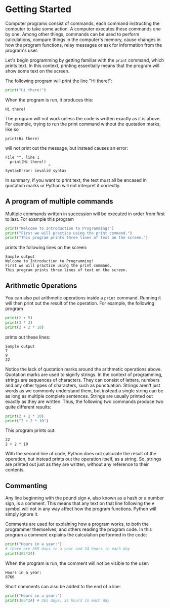 # Getting Started

Computer programs consist of commands, each command instructing the computer to take some action. A computer executes these commands one by one. Among other things, commands can be used to perform calculations, compare things in the computer's memory, cause changes in how the program functions, relay messages or ask for information from the program's user.

Let's begin programming by getting familiar with the `print` command, which prints text. In this context, printing essentially means that the program will show some text on the screen.

The following program will print the line "Hi there!":

```py
print("Hi there!")
```

When the program is run, it produces this:

```
Hi there!
```

The program will not work unless the code is written exactly as it is above. For example, trying to run the print command without the quotation marks, like so

```
print(Hi there)
```

will not print out the message, but instead causes an error:

```
File "", line 1
  print(Hi there!)
                   ^
SyntaxError: invalid syntax
```

In summary, if you want to print text, the text must all be encased in quotation marks or Python will not interpret it correctly.

## A program of multiple commands

Multiple commands written in succession will be executed in order from first to last. For example this program

```py
print("Welcome to Introduction to Programming!")
print("First we will practice using the print command.")
print("This program prints three lines of text on the screen.")
```

prints the following lines on the screen:

```
Sample output
Welcome to Introduction to Programming!
First we will practice using the print command.
This program prints three lines of text on the screen.
```

## Arithmetic Operations

You can also put arithmetic operations inside a `print` command. Running it will then print out the result of the operation. For example, the following program

```py
print(2 + 5)
print(3 * 3)
print(2 + 2 * 10)
```

prints out these lines:

```
Sample output
7
9
22
```

Notice the lack of quotation marks around the arithmetic operations above. Quotation marks are used to signify strings. In the context of programming, strings are sequences of characters. They can consist of letters, numbers and any other types of characters, such as punctuation. Strings aren't just words as we commonly understand them, but instead a single string can be as long as multiple complete sentences. Strings are usually printed out exactly as they are written. Thus, the following two commands produce two quite different results:

```py
print(2 + 2 * 10)
print("2 + 2 * 10")
```

This program prints out:

```
22
2 + 2 * 10
```

With the second line of code, Python does not calculate the result of the operation, but instead prints out the operation itself, as a string. So, strings are printed out just as they are written, without any reference to their contents.

## Commenting

Any line beginning with the pound sign `#`, also known as a hash or a number sign, is a comment. This means that any text on that line following the `#` symbol will not in any way affect how the program functions. Python will simply ignore it.

Comments are used for explaining how a program works, to both the programmer themselves, and others reading the program code. In this program a comment explains the calculation performed in the code:

```py
print("Hours in a year:")
# there are 365 days in a year and 24 hours in each day
print(365*24)
```

When the program is run, the comment will not be visible to the user:

```
Hours in a year:
8760
```

Short comments can also be added to the end of a line:

```py
print("Hours in a year:")
print(365*24) # 365 days, 24 hours in each day
```